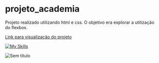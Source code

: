 # projeto_academia
Projeto realizado utilizando html e css. O objetivo era explorar a utilização do flexbox.

<a href="https://projetoacademia.netlify.app"> Link para visualização do projeto </a>

[![My Skills](https://skillicons.dev/icons?i=html,css,figma&theme=light)](https://skillicons.dev)


![Sem título](https://github.com/Ian-Honorato/projeto_academia/assets/136990954/c22904d6-37b2-4c0f-9c70-d4e2112aa096)




